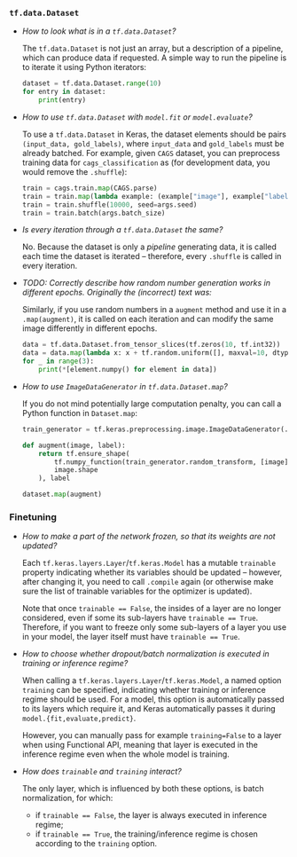 ### `tf.data.Dataset`

- _How to look what is in a `tf.data.Dataset`?_

  The `tf.data.Dataset` is not just an array, but a description of a pipeline,
  which can produce data if requested. A simple way to run the pipeline is
  to iterate it using Python iterators:
  ```python
  dataset = tf.data.Dataset.range(10)
  for entry in dataset:
      print(entry)
  ```

- _How to use `tf.data.Dataset` with `model.fit` or `model.evaluate`?_

  To use a `tf.data.Dataset` in Keras, the dataset elements should be pairs
  `(input_data, gold_labels)`, where `input_data` and `gold_labels` must be
  already batched. For example, given `CAGS` dataset, you can preprocess
  training data for `cags_classification` as (for development data, you would
  remove the `.shuffle`):
  ```python
  train = cags.train.map(CAGS.parse)
  train = train.map(lambda example: (example["image"], example["label"]))
  train = train.shuffle(10000, seed=args.seed)
  train = train.batch(args.batch_size)
  ```

- _Is every iteration through a `tf.data.Dataset` the same?_

  No. Because the dataset is only a _pipeline_ generating data, it is called
  each time the dataset is iterated – therefore, every `.shuffle` is called
  in every iteration.

- _TODO: Correctly describe how random number generation works in different epochs.
  Originally the (incorrect) text was:_

  Similarly, if you use random numbers in a `augment` method and use it in
  a `.map(augment)`, it is called on each iteration and can modify the same image
  differently in different epochs.

  ```python
  data = tf.data.Dataset.from_tensor_slices(tf.zeros(10, tf.int32))
  data = data.map(lambda x: x + tf.random.uniform([], maxval=10, dtype=tf.int32))
  for _ in range(3):
      print(*[element.numpy() for element in data])
  ```

- _How to use `ImageDataGenerator` in `tf.data.Dataset.map`?_

  If you do not mind potentially large computation penalty, you can call
  a Python function in `Dataset.map`:

  ```python
  train_generator = tf.keras.preprocessing.image.ImageDataGenerator(...)

  def augment(image, label):
      return tf.ensure_shape(
          tf.numpy_function(train_generator.random_transform, [image], tf.float32),
          image.shape
      ), label

  dataset.map(augment)
  ```

### Finetuning

- _How to make a part of the network frozen, so that its weights are not updated?_

  Each `tf.keras.layers.Layer`/`tf.keras.Model` has a mutable `trainable`
  property indicating whether its variables should be updated – however, after
  changing it, you need to call `.compile` again (or otherwise make sure the
  list of trainable variables for the optimizer is updated).

  Note that once `trainable == False`, the insides of a layer are no longer
  considered, even if some its sub-layers have `trainable == True`. Therefore, if
  you want to freeze only some sub-layers of a layer you use in your model, the
  layer itself must have `trainable == True`.

- _How to choose whether dropout/batch normalization is executed in training or
  inference regime?_

  When calling a `tf.keras.layers.Layer`/`tf.keras.Model`, a named option
  `training` can be specified, indicating whether training or inference regime
  should be used. For a model, this option is automatically passed to its layers
  which require it, and Keras automatically passes it during
  `model.{fit,evaluate,predict}`.

  However, you can manually pass for example `training=False` to a layer when
  using Functional API, meaning that layer is executed in the inference
  regime even when the whole model is training.

- _How does `trainable` and `training` interact?_

  The only layer, which is influenced by both these options, is batch
  normalization, for which:
  - if `trainable == False`, the layer is always executed in inference regime;
  - if `trainable == True`, the training/inference regime is chosen according
    to the `training` option.

